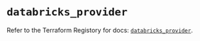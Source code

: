 # `databricks_provider`

Refer to the Terraform Registory for docs: [`databricks_provider`](https://registry.terraform.io/providers/databricks/databricks/1.31.0/docs/resources/provider).
